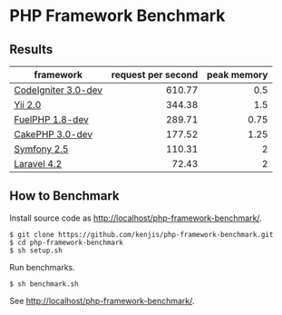 # PHP Framework Benchmark

## Results

|framework         |request per second |peak memory|
|------------------|------------------:|----------:|
|[CodeIgniter 3.0-dev](http://www.codeigniter.com/)|610.77|0.5 |
|[Yii 2.0](http://www.yiiframework.com/)           |344.38|1.5 |
|[FuelPHP 1.8-dev](http://fuelphp.com/)            |289.71|0.75|
|[CakePHP 3.0-dev](http://cakephp.org/)            |177.52|1.25|
|[Symfony 2.5](http://symfony.com/)                |110.31|2   |
|[Laravel 4.2](http://laravel.com/)                | 72.43|2   |

## How to Benchmark

Install source code as <http://localhost/php-framework-benchmark/>.

~~~
$ git clone https://github.com/kenjis/php-framework-benchmark.git
$ cd php-framework-benchmark
$ sh setup.sh
~~~

Run benchmarks.

~~~
$ sh benchmark.sh
~~~

See <http://localhost/php-framework-benchmark/>.
